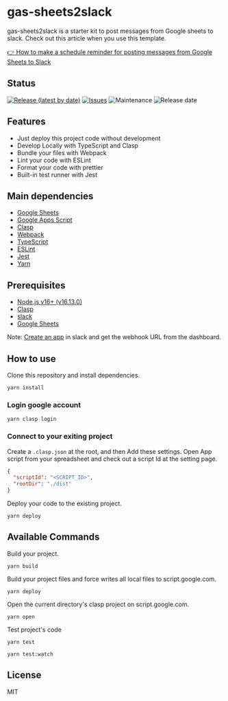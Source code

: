 # gas-sheets2slack

gas-sheets2slack is a starter kit to post messages from Google sheets to slack.
Check out this article when you use this template.

[👉 How to make a schedule reminder for posting messages from Google Sheets to Slack](https://dev.to/tim_yone/how-to-make-a-schedule-reminder-for-posting-messages-from-google-sheets-to-slack-2f11)
## Status

[![Release (latest by date)](https://img.shields.io/github/v/release/Kazuki-tam/gas-sheets2slack)](https://github.com/Kazuki-tam/gas-sheets2slack/releases/tag/v0.0.1)
[![Issues](https://img.shields.io/github/issues/Kazuki-tam/gas-sheets2slack)](https://github.com/Kazuki-tam/gas-sheets2slack/issues)
![Maintenance](https://img.shields.io/maintenance/yes/2022)
![Release date](https://img.shields.io/github/release-date/Kazuki-tam/gas-sheets2slack)

## Features
- Just deploy this project code without development
- Develop Locally with TypeScript and Clasp
- Bundle your files with Webpack
- Lint your code with ESLint
- Format your code with prettier
- Built-in test runner with Jest

## Main dependencies

- [Google Sheets](https://www.google.com/intl/en/sheets/about/)
- [Google Apps Script](https://workspace.google.co.jp/intl/ja/products/apps-script/)
- [Clasp](https://github.com/google/clasp)
- [Webpack](https://webpack.js.org/)
- [TypeScript](https://www.typescriptlang.org/)
- [ESLint](https://eslint.org/)
- [Jest](https://jestjs.io/)
- [Yarn](https://yarnpkg.com/)

## Prerequisites

- [Node.js v16+ (v16.13.0)](https://nodejs.org/en/)
- [Clasp](https://github.com/google/clasp)
- [slack](https://slack.com/)
- [Google Sheets](https://www.google.com/sheets/about/)

Note: [Create an app](https://api.slack.com/apps/) in slack and get the webhook URL from the dashboard.

## How to use

Clone this repository and install dependencies.

```shell
yarn install
```

### Login google account

```shell
yarn clasp login
```

### Connect to your exiting project

Create a `.clasp.json` at the root, and then Add these settings.
Open App script from your spreadsheet and check out a script Id at the setting page.

```json
{
  "scriptId": "<SCRIPT_ID>",
  "rootDir": "./dist"
}
```

Deploy your code to the existing project.

```shell
yarn deploy
```

## Available Commands

Build your project.

```shell
yarn build
```

Build your project files and force writes all local files to script.google.com.

```shell
yarn deploy
```

Open the current directory's clasp project on script.google.com.

```shell
yarn open
```

Test project's code

```shell
yarn test
```

```shell
yarn test:watch
```

## License
MIT
